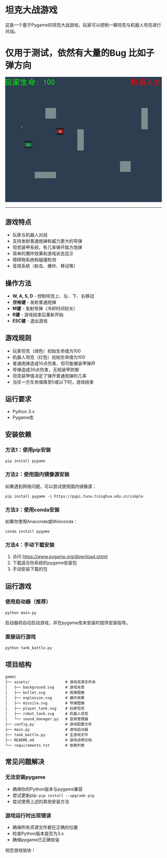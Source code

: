 # 坦克大战游戏

这是一个基于Pygame的坦克大战游戏，玩家可以控制一辆坦克与机器人坦克进行对战。

# 仅用于测试，依然有大量的Bug 比如子弹方向

![游戏效果图](assets/效果.png)

----

## 游戏特点

- 玩家与机器人对战
- 支持发射普通炮弹和威力更大的导弹
- 坦克装甲系统，有几率弹开敌方炮弹
- 简单的爆炸效果和游戏状态显示
- 障碍物系统和碰撞检测
- 音效系统（射击、爆炸、移动等）

## 操作方法

- **W, A, S, D** - 控制坦克上、左、下、右移动
- **空格键** - 发射普通炮弹
- **M键** - 发射导弹（冷却时间较长）
- **R键** - 游戏结束后重新开始
- **ESC键** - 退出游戏

## 游戏规则

- 玩家坦克（绿色）初始生命值为100
- 机器人坦克（红色）初始生命值为100
- 普通炮弹造成10点伤害，但可能被装甲弹开
- 导弹造成30点伤害，无视装甲防御
- 坦克装甲值决定了弹开普通炮弹的几率
- 当任一方生命值降至0或以下时，游戏结束

## 运行要求

- Python 3.x
- Pygame库

## 安装依赖

### 方法1：使用pip安装
```
pip install pygame
```

### 方法2：使用国内镜像源安装
如果遇到网络问题，可以尝试使用国内镜像源：
```
pip install pygame -i https://pypi.tuna.tsinghua.edu.cn/simple
```

### 方法3：使用conda安装
如果你使用Anaconda或Miniconda：
```
conda install pygame
```

### 方法4：手动下载安装
1. 访问 https://www.pygame.org/download.shtml
2. 下载适合你系统的pygame安装包
3. 手动安装下载的包

## 运行游戏

### 使用启动器（推荐）
```
python main.py
```
启动器将自动启动游戏，并在pygame库未安装时提供安装指导。

### 直接运行游戏
```
python tank_battle.py
```

## 项目结构

```
game/
├── assets/                # 游戏资源文件夹
│   ├── background.svg     # 游戏背景
│   ├── bullet.svg         # 炮弹图像
│   ├── explosion.svg      # 爆炸效果
│   ├── missile.svg        # 导弹图像
│   ├── player_tank.svg    # 玩家坦克
│   ├── robot_tank.svg     # 机器人坦克
│   └── sound_manager.py   # 音效管理器
├── config.py              # 游戏配置文件
├── main.py                # 游戏启动器
├── tank_battle.py         # 主游戏文件
├── README.md              # 游戏说明文档
└── requirements.txt       # 依赖列表
```

## 常见问题解决

### 无法安装pygame
- 确保你的Python版本与pygame兼容
- 尝试更新pip: `pip install --upgrade pip`
- 尝试使用上述的其他安装方法

### 游戏运行时出现错误
- 确保所有资源文件都在正确的位置
- 检查Python版本是否为3.x
- 确保pygame已正确安装

祝您游戏愉快！